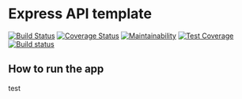 # Express API template

[![Build Status](https://travis-ci.com/Sevendaye/express-api-template.svg?token=rJxcgFT8fJ9zyDtCCLLx&branch=main)](https://travis-ci.com/Sevendaye/express-api-template)
[![Coverage Status](https://coveralls.io/repos/github/Sevendaye/express-api-template/badge.svg?branch=main)](https://coveralls.io/github/Sevendaye/express-api-template?branch=main)
[![Maintainability](https://api.codeclimate.com/v1/badges/6f32491de7600fd4946a/maintainability)](https://codeclimate.com/github/Sevendaye/express-api-template/maintainability)
[![Test Coverage](https://api.codeclimate.com/v1/badges/6f32491de7600fd4946a/test_coverage)](https://codeclimate.com/github/Sevendaye/express-api-template/test_coverage)
[![Build status](https://ci.appveyor.com/api/projects/status/4gvckqsolqbusftp?svg=true)](https://ci.appveyor.com/project/Sevendaye/express-api-template)

## How to run the app

test